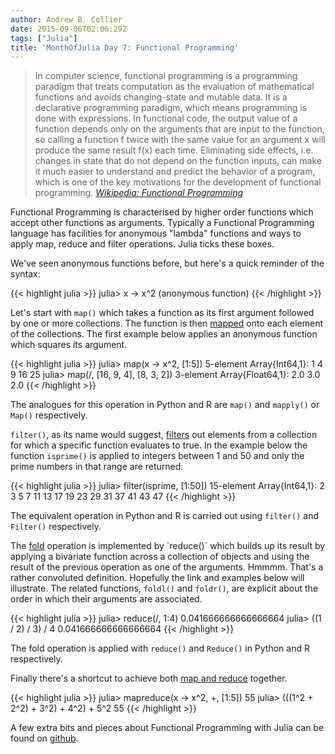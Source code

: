 ```yaml
---
author: Andrew B. Collier
date: 2015-09-06T02:06:29Z
tags: ["Julia"]
title: 'MonthOfJulia Day 7: Functional Programming'
---
```


<!--more-->

<blockquote>
In computer science, functional programming is a programming paradigm that treats computation as the evaluation of mathematical functions and avoids changing-state and mutable data. It is a declarative programming paradigm, which means programming is done with expressions. In functional code, the output value of a function depends only on the arguments that are input to the function, so calling a function f twice with the same value for an argument x will produce the same result f(x) each time. Eliminating side effects, i.e. changes in state that do not depend on the function inputs, can make it much easier to understand and predict the behavior of a program, which is one of the key motivations for the development of functional programming.
<cite><a href="https://en.wikipedia.org/wiki/Functional_programming">Wikipedia: Functional Programming</a></cite>
</blockquote>

Functional Programming is characterised by higher order functions which accept other functions as arguments. Typically a Functional Programming language has facilities for anonymous "lambda" functions and ways to apply map, reduce and filter operations. Julia ticks these boxes.

We've seen anonymous functions before, but here's a quick reminder of the syntax:
  
{{< highlight julia >}}
julia> x -> x^2
(anonymous function)
{{< /highlight >}}

Let's start with `map()` which takes a function as its first argument followed by one or more collections. The function is then [mapped](https://en.wikipedia.org/wiki/Map_(higher-order_function)) onto each element of the collections. The first example below applies an anonymous function which squares its argument.
  
{{< highlight julia >}}
julia> map(x -> x^2, [1:5])
5-element Array{Int64,1}:
  1
  4
  9
 16
 25
julia> map(/, [16, 9, 4], [8, 3, 2])
3-element Array{Float64,1}:
 2.0
 3.0
 2.0
{{< /highlight >}}
  
The analogues for this operation in Python and R are `map()` and `mapply()` or `Map()` respectively.

`filter()`, as its name would suggest, [filters](https://en.wikipedia.org/wiki/Filter_(higher-order_function)) out elements from a collection for which a specific function evaluates to true. In the example below the function `isprime()` is applied to integers between 1 and 50 and only the prime numbers in that range are returned.
  
{{< highlight julia >}}
julia> filter(isprime, [1:50])
15-element Array{Int64,1}:
  2
  3
  5
  7
 11
 13
 17
 19
 23
 29
 31
 37
 41
 43
 47
{{< /highlight >}}
  
The equivalent operation in Python and R is carried out using `filter()` and `Filter()` respectively.

The [fold](https://en.wikipedia.org/wiki/Fold_(higher-order_function)) operation is implemented by `reduce()` which builds up its result by applying a bivariate function across a collection of objects and using the result of the previous operation as one of the arguments. Hmmmm. That's a rather convoluted definition. Hopefully the link and examples below will illustrate. The related functions, `foldl()` and `foldr()`, are explicit about the order in which their arguments are associated.
  
{{< highlight julia >}}
julia> reduce(/, 1:4)
0.041666666666666664
julia> ((1 / 2) / 3) / 4
0.041666666666666664
{{< /highlight >}}
  
The fold operation is applied with `reduce()` and `Reduce()` in Python and R respectively.

Finally there's a shortcut to achieve both [map and reduce](https://en.wikipedia.org/wiki/MapReduce) together.
  
{{< highlight julia >}}
julia> mapreduce(x -> x^2, +, [1:5])
55
julia> (((1^2 + 2^2) + 3^2) + 4^2) + 5^2
55
{{< /highlight >}}

A few extra bits and pieces about Functional Programming with Julia can be found on [github](https://github.com/DataWookie/MonthOfJulia).
